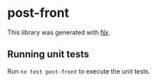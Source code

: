 # post-front

This library was generated with [Nx](https://nx.dev).

## Running unit tests

Run `nx test post-front` to execute the unit tests.
